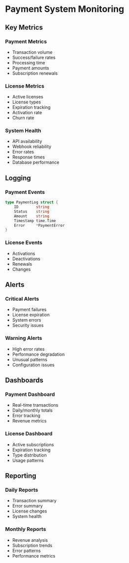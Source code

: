# Payment System Monitoring

## Key Metrics

### Payment Metrics
- Transaction volume
- Success/failure rates
- Processing time
- Payment amounts
- Subscription renewals

### License Metrics
- Active licenses
- License types
- Expiration tracking
- Activation rate
- Churn rate

### System Health
- API availability
- Webhook reliability
- Error rates
- Response times
- Database performance

## Logging

### Payment Events
```go
type PaymentLog struct {
    ID        string
    Status    string
    Amount    string
    Timestamp time.Time
    Error     *PaymentError
}
```

### License Events
- Activations
- Deactivations
- Renewals
- Changes

## Alerts

### Critical Alerts
- Payment failures
- License expiration
- System errors
- Security issues

### Warning Alerts
- High error rates
- Performance degradation
- Unusual patterns
- Configuration issues

## Dashboards

### Payment Dashboard
- Real-time transactions
- Daily/monthly totals
- Error tracking
- Revenue metrics

### License Dashboard
- Active subscriptions
- Expiration tracking
- Type distribution
- Usage patterns

## Reporting

### Daily Reports
- Transaction summary
- Error summary
- License changes
- System health

### Monthly Reports
- Revenue analysis
- Subscription trends
- Error patterns
- Performance metrics
